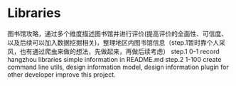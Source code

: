 # Libraries
图书馆攻略，通过多个维度描述图书馆并进行评价(提高评价的全面性、可信度、以及后续可以加入数据挖掘相关)，整理地区内图书馆信息（step.1暂时靠个人采风，也有通过爬虫来做的想法，先做起来，再做后续考虑）
step.1 0-1
  record hangzhou libraries simple information in README.md
step.2 1-100
  create command line utils, design information model, design information plugin for other developer improve this project.
